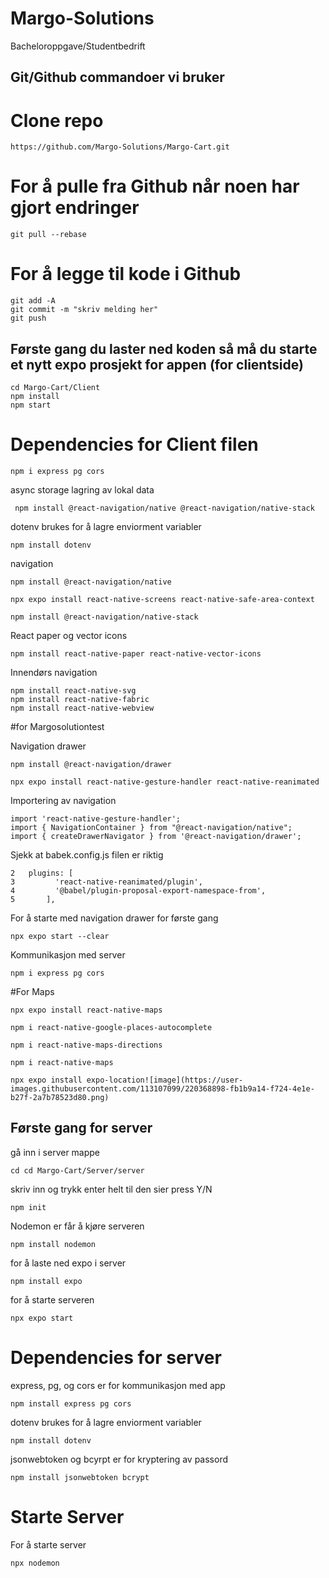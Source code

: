 # Margo-Solutions
Bacheloroppgave/Studentbedrift

## Git/Github commandoer vi bruker

# Clone repo
```
https://github.com/Margo-Solutions/Margo-Cart.git
```
# For å pulle fra Github når noen har gjort endringer
```
git pull --rebase
```
# For å legge til kode i Github
```
git add -A
git commit -m "skriv melding her"
git push
```

## Første gang du laster ned koden så må du starte et nytt expo prosjekt for appen (for clientside)
```
cd Margo-Cart/Client
npm install
npm start
```

# Dependencies for Client filen
```
npm i express pg cors
```
async storage lagring av lokal data
```
 npm install @react-navigation/native @react-navigation/native-stack
```
dotenv brukes for å lagre enviorment variabler
```
npm install dotenv
```
navigation
```
npm install @react-navigation/native
```
```
npx expo install react-native-screens react-native-safe-area-context
```
```
npm install @react-navigation/native-stack
```
React paper og vector icons
```
npm install react-native-paper react-native-vector-icons
```
Innendørs navigation
```
npm install react-native-svg
npm install react-native-fabric    
npm install react-native-webview  
```

#for Margosolutiontest

Navigation drawer
```
npm install @react-navigation/drawer
```
```
npx expo install react-native-gesture-handler react-native-reanimated
```
Importering av navigation
```
import 'react-native-gesture-handler';
import { NavigationContainer } from "@react-navigation/native";
import { createDrawerNavigator } from '@react-navigation/drawer';
```
Sjekk at babek.config.js filen er riktig
```
2	plugins: [
3	      'react-native-reanimated/plugin',
4	      '@babel/plugin-proposal-export-namespace-from',
5	    ],
```
For å starte med navigation drawer for første gang
```
npx expo start --clear 
```
Kommunikasjon med server
```
npm i express pg cors
```
#For Maps
```
npx expo install react-native-maps
```
```
npm i react-native-google-places-autocomplete
```
```
npm i react-native-maps-directions
```
```
npm i react-native-maps
```
```
npx expo install expo-location![image](https://user-images.githubusercontent.com/113107099/220368898-fb1b9a14-f724-4e1e-b27f-2a7b78523d80.png)
```

## Første gang for server 
gå inn i server mappe
```
cd cd Margo-Cart/Server/server
```
skriv inn og trykk enter helt til den sier press Y/N
```
npm init
```
Nodemon er får å kjøre serveren
```
npm install nodemon
```
for å laste ned expo i server
```
npm install expo
```
for å starte serveren
```
npx expo start
```

# Dependencies for server
express, pg, og cors er for kommunikasjon med app 
```
npm install express pg cors 
```
dotenv brukes for å lagre enviorment variabler
```
npm install dotenv
```
jsonwebtoken og bcyrpt er for kryptering av passord
```
npm install jsonwebtoken bcrypt
```

# Starte Server
For å starte server
```
npx nodemon
```

